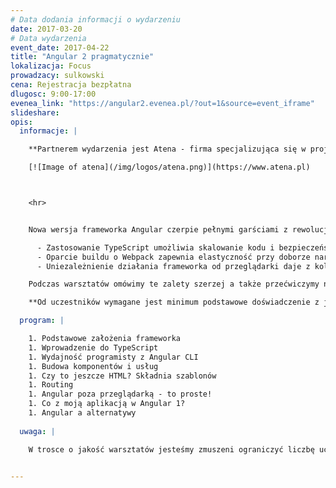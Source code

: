 ```yaml
---
# Data dodania informacji o wydarzeniu
date: 2017-03-20
# Data wydarzenia
event_date: 2017-04-22
title: "Angular 2 pragmatycznie"
lokalizacja: Focus
prowadzacy: sulkowski
cena: Rejestracja bezpłatna
dlugosc: 9:00-17:00
evenea_link: "https://angular2.evenea.pl/?out=1&source=event_iframe"
slideshare:
opis:
  informacje: |

    **Partnerem wydarzenia jest Atena - firma specjalizująca się w projektowaniu i wdrażaniu kompleksowych systemów informatycznych dla biznesu.**

    [![Image of atena](/img/logos/atena.png)](https://www.atena.pl)



    <hr>


    Nowa wersja frameworka Angular czerpie pełnymi garściami z rewolucji w ekosystemie front-end, jaka odbyła się od czasu pojawienia się pierwszej odsłony AngularJS. 

      - Zastosowanie TypeScript umożliwia skalowanie kodu i bezpieczeństwo przy refactoringu
      - Oparcie buildu o Webpack zapewnia elastyczność przy doborze narzędzi do definiowania styli i szablonów
      - Uniezależnienie działania frameworka od przeglądarki daje z kolei m.in. możliwość pisania w Angularze prawdziwie natywnych aplikacji mobilnych

    Podczas warsztatów omówimy te zalety szerzej a także przećwiczymy na praktycznym przykładzie jak za pomocą Angulara w wydajny sposób budować aplikacje w architekturze SPA. 

    **Od uczestników wymagane jest minimum podstawowe doświadczenie z językiem JavaScript.** Uczestnicy w trakcie zajęć korzystają z własnego sprzętu (wymagany komputer z systemem Linux lub Windows z prawami administratora). 

  program: |

    1. Podstawowe założenia frameworka
    1. Wprowadzenie do TypeScript
    1. Wydajność programisty z Angular CLI
    1. Budowa komponentów i usług
    1. Czy to jeszcze HTML? Składnia szablonów
    1. Routing
    1. Angular poza przeglądarką - to proste!
    1. Co z moją aplikacją w Angular 1?
    1. Angular a alternatywy
   
  uwaga: |

    W trosce o jakość warsztatów jesteśmy zmuszeni ograniczyć liczbę uczestników. **Kwalifikacja odbywa się na podstawie odpowiedzi udzielonych w formularzu zgłoszeniowym oraz - w dalszym kroku - kolejności zgłoszeń.** Potwierdzenie udziału w warsztatach wraz z instrukcją przygotowania środowiska otrzymasz najpóźniej na 7 dni przed planowaną datą wydarzenia.
 

---
```

